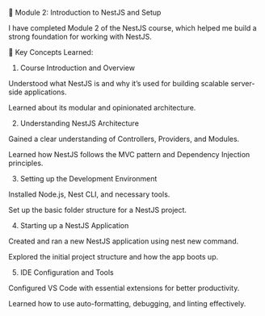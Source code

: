 
📘 Module 2: Introduction to NestJS and Setup

I have completed Module 2 of the NestJS course, which helped me build a strong foundation for working with NestJS.

🧠 Key Concepts Learned:

1. Course Introduction and Overview

Understood what NestJS is and why it’s used for building scalable server-side applications.

Learned about its modular and opinionated architecture.

2. Understanding NestJS Architecture

Gained a clear understanding of Controllers, Providers, and Modules.

Learned how NestJS follows the MVC pattern and Dependency Injection principles.

3. Setting up the Development Environment

Installed Node.js, Nest CLI, and necessary tools.

Set up the basic folder structure for a NestJS project.

4. Starting up a NestJS Application

Created and ran a new NestJS application using nest new command.

Explored the initial project structure and how the app boots up.

5. IDE Configuration and Tools

Configured VS Code with essential extensions for better productivity.

Learned how to use auto-formatting, debugging, and linting effectively.

